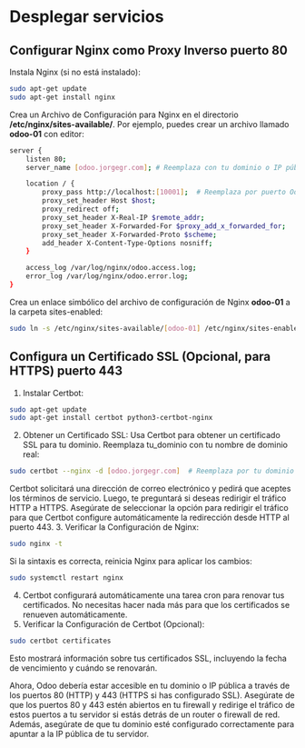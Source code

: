 # Desplegar servicios

## Configurar Nginx como Proxy Inverso  **puerto 80**
Instala Nginx (si no está instalado):
``` bash
sudo apt-get update
sudo apt-get install nginx
``` 
Crea un Archivo de Configuración para Nginx en el directorio **/etc/nginx/sites-available/**. Por ejemplo, puedes crear un archivo llamado **odoo-01** con editor:

``` bash
server {
    listen 80;
    server_name [odoo.jorgegr.com]; # Reemplaza con tu dominio o IP pública

    location / {
        proxy_pass http://localhost:[10001];  # Reemplaza por puerto Odoo 
        proxy_set_header Host $host;
        proxy_redirect off;
        proxy_set_header X-Real-IP $remote_addr;
        proxy_set_header X-Forwarded-For $proxy_add_x_forwarded_for;
        proxy_set_header X-Forwarded-Proto $scheme;
        add_header X-Content-Type-Options nosniff;
    }

    access_log /var/log/nginx/odoo.access.log;
    error_log /var/log/nginx/odoo.error.log;
}
``` 
Crea un enlace simbólico del archivo de configuración de Nginx **odoo-01** a la carpeta sites-enabled:
``` bash
sudo ln -s /etc/nginx/sites-available/[odoo-01] /etc/nginx/sites-enabled
``` 

## Configura un Certificado SSL (Opcional, para HTTPS) **puerto 443**
1. Instalar Certbot:
``` bash
sudo apt-get update
sudo apt-get install certbot python3-certbot-nginx
``` 
2. Obtener un Certificado SSL:
Usa Certbot para obtener un certificado SSL para tu dominio. Reemplaza tu_dominio con tu nombre de dominio real:
``` bash
sudo certbot --nginx -d [odoo.jorgegr.com]  # Reemplaza por tu dominio o IP 
``` 
Certbot solicitará una dirección de correo electrónico y pedirá que aceptes los términos de servicio. Luego, te preguntará si deseas redirigir el tráfico HTTP a HTTPS. Asegúrate de seleccionar la opción para redirigir el tráfico para que Certbot configure automáticamente la redirección desde HTTP al puerto 443.
3. Verificar la Configuración de Nginx:
``` bash
sudo nginx -t
``` 
Si la sintaxis es correcta, reinicia Nginx para aplicar los cambios:
``` bash
sudo systemctl restart nginx
``` 
4. Certbot configurará automáticamente una tarea cron para renovar tus certificados. No necesitas hacer nada más para que los certificados se renueven automáticamente.
5. Verificar la Configuración de Certbot (Opcional):
``` bash
sudo certbot certificates
``` 
Esto mostrará información sobre tus certificados SSL, incluyendo la fecha de vencimiento y cuándo se renovarán.

Ahora, Odoo debería estar accesible en tu dominio o IP pública a través de los puertos 80 (HTTP) y 443 (HTTPS si has configurado SSL). Asegúrate de que los puertos 80 y 443 estén abiertos en tu firewall y redirige el tráfico de estos puertos a tu servidor si estás detrás de un router o firewall de red. Además, asegúrate de que tu dominio esté configurado correctamente para apuntar a la IP pública de tu servidor.




